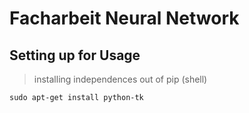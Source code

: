 # Facharbeit Neural Network
## Setting up for Usage
> installing independences out of pip (shell)
```
sudo apt-get install python-tk
```

